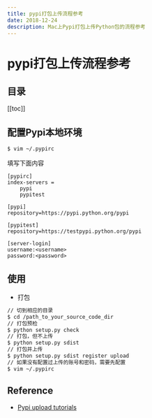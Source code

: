 ```yaml
---
title: pypi打包上传流程参考
date: 2018-12-24
description: Mac上Pypi打包上传Python包的流程参考
---
```


# pypi打包上传流程参考

## 目录

[[toc]]

## 配置Pypi本地环境

```bash
$ vim ~/.pypirc
```

填写下面内容

```shell
[pypirc]
index-servers =
    pypi
    pypitest

[pypi]
repository=https://pypi.python.org/pypi

[pypitest]
repository=https://testpypi.python.org/pypi

[server-login]
username:<username>
password:<password>
```

## 使用

- 打包

```bash
// 切到相应的目录
$ cd /path_to_your_source_code_dir
// 打包预检
$ python setup.py check
// 打包，但不上传
$ python setup.py sdist
// 打包并上传
$ python setup.py sdist register upload
// 如果没有配置过上传的账号和密码，需要先配置
$ vim ~/.pypirc
```

## Reference

- [Pypi upload tutorials](https://packaging.python.org/tutorials/packaging-projects/)
